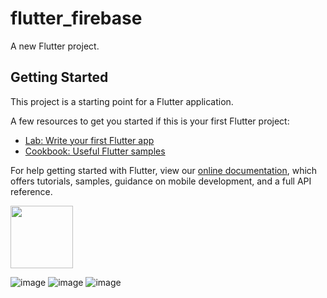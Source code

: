 # flutter_firebase

A new Flutter project.

## Getting Started

This project is a starting point for a Flutter application.

A few resources to get you started if this is your first Flutter project:

- [Lab: Write your first Flutter app](https://flutter.dev/docs/get-started/codelab)
- [Cookbook: Useful Flutter samples](https://flutter.dev/docs/cookbook)

For help getting started with Flutter, view our
[online documentation](https://flutter.dev/docs), which offers tutorials,
samples, guidance on mobile development, and a full API reference.

<img src="https://user-images.githubusercontent.com/68896404/145726273-73781809-a5a9-4d7b-add3-6b7edeb8f72c.png" width="100" height="100">

![image](https://user-images.githubusercontent.com/68896404/145726273-73781809-a5a9-4d7b-add3-6b7edeb8f72c.png)
![image](https://user-images.githubusercontent.com/68896404/145726484-0858787b-3a10-48c8-bf03-870d84398b90.png)
![image](https://user-images.githubusercontent.com/68896404/145726490-d018b396-c86d-4a67-89af-5d228d230cb8.png)


